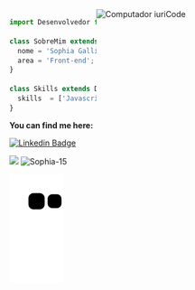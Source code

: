 <img src="https://github.com/iuricode/iuricode/blob/master/pc.svg" min-width="350px" max-width="350px" width="350px" align="right" alt="Computador iuriCode">

```js
import Desenvolvedor from 'sophia-15';

class SobreMim extends Desenvolvedor {
  nome = 'Sophia Gallindo';
  area = 'Front-end';
}

class Skills extends Desenvolvedor {
  skills  = ['Javascript, Typescript, ReactJS, Styled Components, SASS'];
}
```

  
 **You can find me here:**
 
[![Linkedin Badge](https://img.shields.io/badge/LinkedIn-0077B5?style=for-the-badge&logo=linkedin&logoColor=white&link=https://www.linkedin.com/in/sophia-g-6a8349216)](https://www.linkedin.com/in/sophiagp/)


<p align="left">
  <img height="165em" src="https://github-readme-stats.vercel.app/api?username=Sophia-15&show_icons=true&theme=vue&bg_color=181818&text_color=fff"  />
    
  <img height="165em" src="https://github-readme-stats.vercel.app/api/top-langs?username=Sophia-15&show_icons=true&theme=vue&bg_color=181818&text_color=fff&layout=compact" alt="Sophia-15" />
</p>

![Snake animation](https://github.com/sophia-15/sophia-15/blob/output/github-contribution-grid-snake.svg)

<!---
Sophia-15/Sophia-15 is a ✨ special ✨ repository because its `README.md` (this file) appears on your GitHub profile.
You can click the Preview link to take a look at your changes.
                                                                                                                                                     - 👀 I’m interested in ...
- 🌱 I’m currently learning ...
- 💞️ I’m looking to collaborate on ...
- 📫 How to reach me ...
- 
<p align="left"> <img src="https://komarev.com/ghpvc/?username=sophia-15" alt="sophia-15" /> </p>
--->
